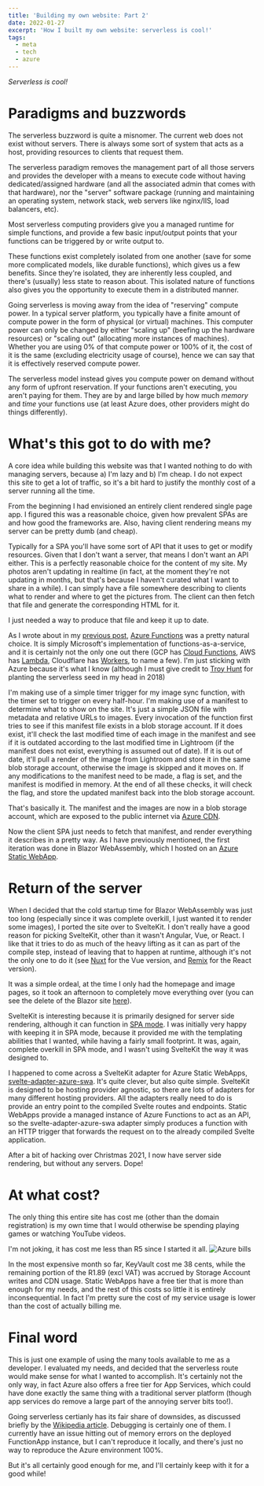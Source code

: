 ```yaml
---
title: 'Building my own website: Part 2'
date: 2022-01-27
excerpt: 'How I built my own website: serverless is cool!'
tags:
  - meta
  - tech
  - azure
---
```


_Serverless is cool!_

# Paradigms and buzzwords

The serverless buzzword is quite a misnomer. The current web does not exist without servers. There is always some sort of system that acts as a host, providing resources to clients that request them.

The serverless paradigm removes the management part of all those servers and provides the developer with a means to execute code without having dedicated/assigned hardware (and all the associated admin that comes with that hardware), nor the "server" software package (running and maintaining an operating system, network stack, web servers like nginx/IIS, load balancers, etc).

Most serverless computing providers give you a managed runtime for simple functions, and provide a few basic input/output points that your functions can be triggered by or write output to.

These functions exist completely isolated from one another (save for some more complicated models, like durable functions), which gives us a few benefits. Since they're isolated, they are inherently less coupled, and there's (usually) less state to reason about. This isolated nature of functions also gives you the opportunity to execute them in a distributed manner.

Going serverless is moving away from the idea of "reserving" compute power. In a typical server platform, you typically have a finite amount of compute power in the form of physical (or virtual) machines. This computer power can only be changed by either "scaling up" (beefing up the hardware resources) or "scaling out" (allocating more instances of machines). Whether you are using 0% of that compute power or 100% of it, the cost of it is the same (excluding electricity usage of course), hence we can say that it is effectively reserved compute power.

The serverless model instead gives you compute power on demand without any form of upfront reservation. If your functions aren't executing, you aren't paying for them. They are by and large billed by how much _memory_ and _time_ your functions use (at least Azure does, other providers might do things differently).

# What's this got to do with me?

A core idea while building this website was that I wanted nothing to do with managing servers, because a) I'm lazy and b) I'm cheap. I do not expect this site to get a lot of traffic, so it's a bit hard to justify the monthly cost of a server running all the time.

From the beginning I had envisioned an entirely client rendered single page app. I figured this was a reasonable choice, given how prevalent SPAs are and how good the frameworks are. Also, having client rendering means my server can be pretty dumb (and cheap).

Typically for a SPA you'll have some sort of API that it uses to get or modify resources. Given that I don't want a server, that means I don't want an API either. This is a perfectly reasonable choice for the content of my site. My photos aren't updating in realtime (in fact, at the moment they're not updating in months, but that's because I haven't curated what I want to share in a while). I can simply have a file somewhere describing to clients what to render and where to get the pictures from. The client can then fetch that file and generate the corresponding HTML for it.

I just needed a way to produce that file and keep it up to date.

As I wrote about in my [previous post](./building-my-own-website-part-i), [Azure Functions](https://azure.microsoft.com/en-us/services/functions/) was a pretty natural choice. It is simply Microsoft's implementation of functions-as-a-service, and it is certainly not the only one out there (GCP has [Cloud Functions](https://cloud.google.com/functions), AWS has [Lambda](https://aws.amazon.com/lambda/), Cloudflare has [Workers](https://workers.cloudflare.com/), to name a few). I'm just sticking with Azure because it's what I know (although I must give credit to [Troy Hunt](https://www.troyhunt.com/serverless-to-the-max-doing-big-things-for-small-dollars-with-cloudflare-workers-and-azure-functions/) for planting the serverless seed in my head in 2018)

I'm making use of a simple timer trigger for my image sync function, with the timer set to trigger on every half-hour. I'm making use of a manifest to determine what to show on the site. It's just a simple JSON file with metadata and relative URLs to images. Every invocation of the function first tries to see if this manifest file exists in a blob storage account. If it does exist, it'll check the last modified time of each image in the manifest and see if it is outdated according to the last modified time in Lightroom (if the manifest does not exist, everything is assumed out of date). If it is out of date, it'll pull a render of the image from Lightroom and store it in the same blob storage account, otherwise the image is skipped and it moves on. If any modifications to the manifest need to be made, a flag is set, and the manifest is modified in memory. At the end of all these checks, it will check the flag, and store the updated manifest back into the blob storage account.

That's basically it. The manifest and the images are now in a blob storage account, which are exposed to the public internet via [Azure CDN](https://azure.microsoft.com/en-us/services/cdn/).

Now the client SPA just needs to fetch that manifest, and render everything it describes in a pretty way. As I have previously mentioned, the first iteration was done in Blazor WebAssembly, which I hosted on an [Azure Static WebApp](https://azure.microsoft.com/en-us/services/app-service/static/).

# Return of the server

When I decided that the cold startup time for Blazor WebAssembly was just too long (especially since it was complete overkill, I just wanted it to render some images), I ported the site over to SvelteKit. I don't really have a good reason for picking SvelteKit, other than it wasn't Angular, Vue, or React. I like that it tries to do as much of the heavy lifting as it can as part of the compile step, instead of leaving that to happen at runtime, although it's not the only one to do it (see [Nuxt](https://nuxtjs.org/) for the Vue version, and [Remix](https://remix.run/) for the React version).

It was a simple ordeal, at the time I only had the homepage and image pages, so it took an afternoon to completely move everything over (you can see the delete of the Blazor site [here](https://github.com/biltongza/ldam.co.za/commit/6430b46a265c269097f1da06116d634f5206d1fe)).

SvelteKit is interesting because it is primarily designed for server side rendering, although it can function in [SPA mode](https://github.com/sveltejs/kit/tree/master/packages/adapter-static#spa-mode). I was initially very happy with keeping it in SPA mode, because it provided me with the templating abilities that I wanted, while having a fairly small footprint. It was, again, complete overkill in SPA mode, and I wasn't using SvelteKit the way it was designed to.

I happened to come across a SvelteKit adapter for Azure Static WebApps, [svelte-adapter-azure-swa](https://github.com/geoffrich/svelte-adapter-azure-swa). It's quite clever, but also quite simple. SvelteKit is designed to be hosting provider agnostic, so there are lots of adapters for many different hosting providers. All the adapters really need to do is provide an entry point to the compiled Svelte routes and endpoints. Static WebApps provide a managed instance of Azure Functions to act as an API, so the svelte-adapter-azure-swa adapter simply produces a function with an HTTP trigger that forwards the request on to the already compiled Svelte application.

After a bit of hacking over Christmas 2021, I now have server side rendering, but without any servers. Dope!

# At what cost?

The only thing this entire site has cost me (other than the domain registration) is my own time that I would otherwise be spending playing games or watching YouTube videos.

I'm not joking, it has cost me less than R5 since I started it all.
![Azure bills](/assets/azure-billing.png)

In the most expensive month so far, KeyVault cost me 38 cents, while the remaining portion of the R1.89 (excl VAT) was accrued by Storage Account writes and CDN usage. Static WebApps have a free tier that is more than enough for my needs, and the rest of this costs so little it is entirely inconsequential. In fact I'm pretty sure the cost of my service usage is lower than the cost of actually billing me.

# Final word

This is just one example of using the many tools available to me as a developer. I evaluated my needs, and decided that the serverless route would make sense for what I wanted to accomplish. It's certainly not the only way, in fact Azure also offers a free tier for App Services, which could have done exactly the same thing with a traditional server platform (though app services do remove a large part of the annoying server bits too!).

Going serverless certianly has its fair share of downsides, as discussed briefly by the [Wikipedia article](https://en.wikipedia.org/wiki/Serverless_computing). Debugging is certainly one of them. I currently have an issue hitting out of memory errors on the deployed FunctionApp instance, but I can't reproduce it locally, and there's just no way to reproduce the Azure environment 100%.

But it's all certainly good enough for me, and I'll certainly keep with it for a good while!
